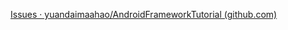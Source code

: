 [Issues · yuandaimaahao/AndroidFrameworkTutorial (github.com)](https://github.com/yuandaimaahao/AndroidFrameworkTutorial/issues)
